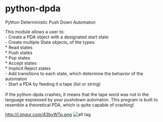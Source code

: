 python-dpda
===========

Python Deterministic Push Down Automaton<br>

This module allows a user to:<br>
    - Create a PDA object with a designated start state<br>
    - Create multiple State objects, of the types:<br>
        * Read states<br>
        * Push states<br>
        * Pop states<br> 
        * Accept states<br>
        * Implicit Reject states<br>
    - Add transitions to each state, which determine the behavior of the automaton<br>
    - Start a PDA by feeding it a tape (list or string)<br> 
<br>
If the python-dpda crashes, it means that the tape word was not in the language expressed by your pushdown automaton.  This program is built to resemble a theoretical PDA, which is quite capable of crashing!

http://i.imgur.com/43bvWTp.png
![alt tag](http://i.imgur.com/43bvWTp.png)
